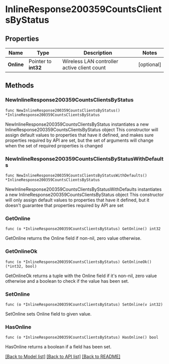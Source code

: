 # InlineResponse200359CountsClientsByStatus

## Properties

Name | Type | Description | Notes
------------ | ------------- | ------------- | -------------
**Online** | Pointer to **int32** | Wireless LAN controller active client count | [optional] 

## Methods

### NewInlineResponse200359CountsClientsByStatus

`func NewInlineResponse200359CountsClientsByStatus() *InlineResponse200359CountsClientsByStatus`

NewInlineResponse200359CountsClientsByStatus instantiates a new InlineResponse200359CountsClientsByStatus object
This constructor will assign default values to properties that have it defined,
and makes sure properties required by API are set, but the set of arguments
will change when the set of required properties is changed

### NewInlineResponse200359CountsClientsByStatusWithDefaults

`func NewInlineResponse200359CountsClientsByStatusWithDefaults() *InlineResponse200359CountsClientsByStatus`

NewInlineResponse200359CountsClientsByStatusWithDefaults instantiates a new InlineResponse200359CountsClientsByStatus object
This constructor will only assign default values to properties that have it defined,
but it doesn't guarantee that properties required by API are set

### GetOnline

`func (o *InlineResponse200359CountsClientsByStatus) GetOnline() int32`

GetOnline returns the Online field if non-nil, zero value otherwise.

### GetOnlineOk

`func (o *InlineResponse200359CountsClientsByStatus) GetOnlineOk() (*int32, bool)`

GetOnlineOk returns a tuple with the Online field if it's non-nil, zero value otherwise
and a boolean to check if the value has been set.

### SetOnline

`func (o *InlineResponse200359CountsClientsByStatus) SetOnline(v int32)`

SetOnline sets Online field to given value.

### HasOnline

`func (o *InlineResponse200359CountsClientsByStatus) HasOnline() bool`

HasOnline returns a boolean if a field has been set.


[[Back to Model list]](../README.md#documentation-for-models) [[Back to API list]](../README.md#documentation-for-api-endpoints) [[Back to README]](../README.md)


